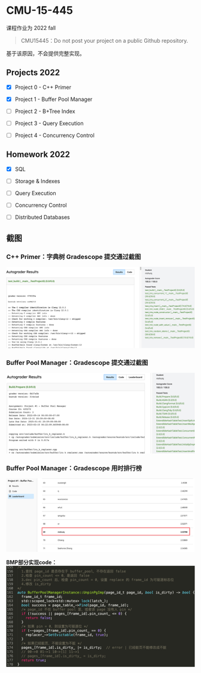 # CMU-15-445

课程作业为 2022 fall

> CMU15445：Do not post your project on a public Github repository.

基于该原因，不会提供完整实现。

## Projects 2022

- [x] Project 0 - C++ Primer

- [x] Project 1 - Buffer Pool Manager

- [ ] Project 2 - B+Tree Index

- [ ] Project 3 - Query Execution

- [ ] Project 4 - Concurrency Control

## Homework 2022

- [x] SQL

- [ ] Storage & Indexes

- [ ] Query Execution

- [ ] Concurrency Control

- [ ] Distributed Databases

## 截图

### C++ Primer：字典树 Gradescope 提交通过截图
![C++ Primer](/pic/C++%20Primer.png)

### Buffer Pool Manager：Gradescope 提交通过截图
![Buffer Pool Manager](/pic/Buffer%20Pool%20Manager.png)

### Buffer Pool Manager：Gradescope 用时排行榜
![Buffer Pool Manager Leaderboard](/pic/Buffer%20Pool%20Manager%20Leaderboard.png)

**BMP部分实现code：**
![BMP部分实现code](/pic/BMP部分实现code.png)

